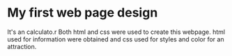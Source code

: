 # My first web page design
It's an calculato.r 
Both html and css were used to create this webpage. 
html used for information were obtained and css used for styles and color for an attraction.
